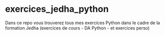 # exercices_jedha_python

Dans ce repo vous trouverez tous mes exercices Python dans le cadre de la formation Jedha (exercices de cours - DA Python - et exercices perso) 